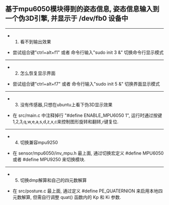 
## 基于mpu6050模块得到的姿态信息, 姿态信息输入到一个伪3D引擎, 并显示于 /dev/fb0 设备中

---

* 1. 看不到输出效果

* 尝试组合键"ctrl+alt+f1" 或者 命令行输入"sudo init 3 &" 切换命令行显示模式

---

* 2. 怎么恢复显示界面

* 尝试组合键"ctrl+alt+f7" 或者 命令行输入"sudo init 5 &" 切换界面显示模式

---

* 3. 没有传感器,只想在ubuntu上看下伪3D显示效果

* 在 src/main.c 中注释掉行 "#define ENABLE_MPU6050 1", 运行时通过按键1,2,3,q,w,e,a,s,d,z,x,c来控制图形旋转和翻转,r键复位.

---

* 4. 切换兼容mpu9250

* 在 sensor/mpu6050/inv_mpu.h 最上面, 通过切换宏定义 #define MPU6050 或者 #define MPU9250 来切换模块.

---

* 5. 切换dmp解算和自己的四元数解算

* 在 src/posture.c 最上面, 通过定义 #define PE_QUATERNION 来启用本地四元数解算, 但需自行调整 quat() 函数内的 Kp 和 Ki 参数.
